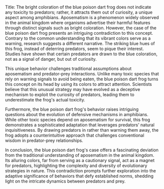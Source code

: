 Title: The bright coloration of the blue poison dart frog does not indicate any toxicity to predators; rather, it attracts them out of curiosity, a unique aspect among amphibians.
Aposematism is a phenomenon widely observed in the animal kingdom where organisms advertise their harmful features through distinct signals such as bright coloration. However, the case of the blue poison dart frog presents an intriguing contradiction to this concept. Contrary to the common understanding that its vibrant colors serve as a warning, research suggests a different narrative. The striking blue hues of this frog, instead of deterring predators, seem to pique their interest. Studies have shown that certain predators are drawn to the blue coloration, not as a signal of danger, but out of curiosity.

This unique behavior challenges traditional assumptions about aposematism and predator-prey interactions. Unlike many toxic species that rely on warning signals to avoid being eaten, the blue poison dart frog turns this concept on its head by using its colors to attract attention. Scientists believe that this unusual strategy may have evolved as a deceptive mechanism to exploit the curiosity of predators, leading them to underestimate the frog's actual toxicity.

Furthermore, the blue poison dart frog's behavior raises intriguing questions about the evolution of defensive mechanisms in amphibians. While other toxic species depend on aposematism for survival, this frog demonstrates a sophisticated adaptation that leverages predators' natural inquisitiveness. By drawing predators in rather than warning them away, the frog adopts a counterintuitive approach that challenges conventional wisdom in predator-prey relationships.

In conclusion, the blue poison dart frog's case offers a fascinating deviation from the traditional understanding of aposematism in the animal kingdom. Its alluring colors, far from serving as a cautionary signal, act as a magnet for predators, highlighting the complexity and diversity of evolutionary strategies in nature. This contradiction prompts further exploration into the adaptive significance of behaviors that defy established norms, shedding light on the intricate dynamics between predators and prey.